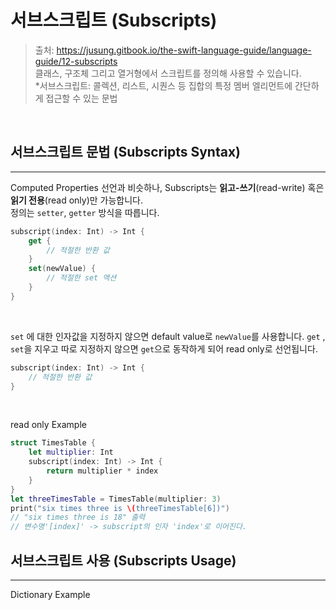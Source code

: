 # 서브스크립트 (Subscripts)

> 출처: https://jusung.gitbook.io/the-swift-language-guide/language-guide/12-subscripts  
> 클래스, 구조체 그리고 열거형에서 스크립트를 정의해 사용할 수 있습니다.  
> \*서브스크립트: 콜렉션, 리스트, 시퀀스 등 집합의 특정 멤버 엘리먼트에 간단하게 접근할 수 있는 문법

<br>

## 서브스크립트 문법 (Subscripts Syntax)

---

Computed Properties 선언과 비슷하나, Subscripts는 **읽고-쓰기**(read-write) 혹은 **읽기 전용**(read only)만 가능합니다.  
정의는 `setter`, `getter` 방식을 따릅니다.

```swift
subscript(index: Int) -> Int {
    get {
        // 적절한 반환 값
    }
    set(newValue) {
        // 적절한 set 액션
    }
}
```

<br>

`set` 에 대한 인자값을 지정하지 않으면 default value로 `newValue`를 사용합니다. `get` , `set`을 지우고 따로 지정하지 않으면 `get`으로 동작하게 되어 read only로 선언됩니다.

```swift
subscript(index: Int) -> Int {
    // 적절한 반환 값
}
```

<br>

read only Example

```swift
struct TimesTable {
    let multiplier: Int
    subscript(index: Int) -> Int {
        return multiplier * index
    }
}
let threeTimesTable = TimesTable(multiplier: 3)
print("six times three is \(threeTimesTable[6])")
// "six times three is 18" 출력
// 변수명'[index]' -> subscript의 인자 'index'로 이어진다.
```

## 서브스크립트 사용 (Subscripts Usage)

---

Dictionary Example
